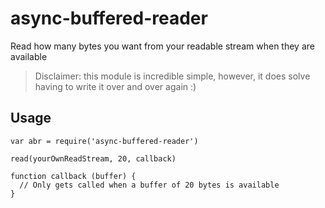 async-buffered-reader
=======================

Read how many bytes you want from your readable stream when they are available

> Disclaimer: this module is incredible simple, however, it does solve having to write it over and over again :)

## Usage

```
var abr = require('async-buffered-reader')

read(yourOwnReadStream, 20, callback)

function callback (buffer) {
  // Only gets called when a buffer of 20 bytes is available 
}
```
